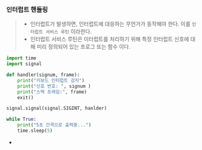 ### 인터럽트 핸들링
> * 인터럽트가 발생하면, 인터럽트에 대응하는 무언가가 동작해야 한다. 이를 `인터럽트 서비스 루틴` 이라한다.
> * 인터럽트 서비스 루틴은 이터럽트를 처리하기 위해 특정 인터럽트 신호에 대해 미리 정의되어 있는 프로그 또는 함수 이다.

```python
import time
import signal

def handler(signum, frame):
    print("키보드 인터럽트 감지")
    print("신호 번호: ", signum )
    print("스텍 프레임:", frame)
    exit()

signal.signal(signal.SIGINT, hanlder)

while True:
    print("5초 간격으로 출력중...")
    time.sleep(5)
```

* 